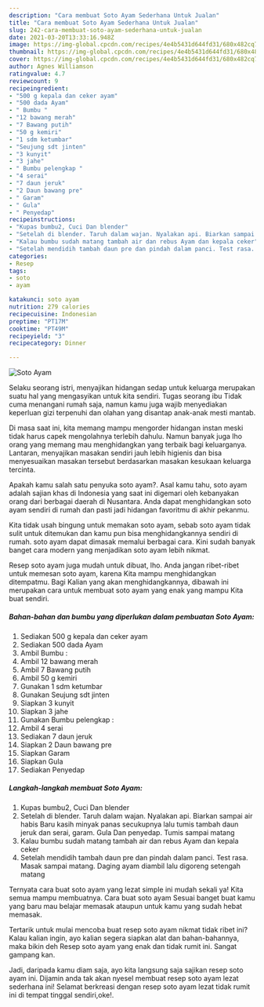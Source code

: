 ```yaml
---
description: "Cara membuat Soto Ayam Sederhana Untuk Jualan"
title: "Cara membuat Soto Ayam Sederhana Untuk Jualan"
slug: 242-cara-membuat-soto-ayam-sederhana-untuk-jualan
date: 2021-03-20T13:33:16.948Z
image: https://img-global.cpcdn.com/recipes/4e4b5431d644fd31/680x482cq70/soto-ayam-foto-resep-utama.jpg
thumbnail: https://img-global.cpcdn.com/recipes/4e4b5431d644fd31/680x482cq70/soto-ayam-foto-resep-utama.jpg
cover: https://img-global.cpcdn.com/recipes/4e4b5431d644fd31/680x482cq70/soto-ayam-foto-resep-utama.jpg
author: Agnes Williamson
ratingvalue: 4.7
reviewcount: 9
recipeingredient:
- "500 g kepala dan ceker ayam"
- "500 dada Ayam"
- " Bumbu "
- "12 bawang merah"
- "7 Bawang putih"
- "50 g kemiri"
- "1 sdm ketumbar"
- "Seujung sdt jinten"
- "3 kunyit"
- "3 jahe"
- " Bumbu pelengkap "
- "4 serai"
- "7 daun jeruk"
- "2 Daun bawang pre"
- " Garam"
- " Gula"
- " Penyedap"
recipeinstructions:
- "Kupas bumbu2, Cuci Dan blender"
- "Setelah di blender. Taruh dalam wajan. Nyalakan api. Biarkan sampai air habis Baru kasih minyak panas secukupnya lalu tumis tambah daun jeruk dan serai, garam. Gula Dan penyedap. Tumis sampai matang"
- "Kalau bumbu sudah matang tambah air dan rebus Ayam dan kepala ceker"
- "Setelah mendidih tambah daun pre dan pindah dalam panci. Test rasa. Masak sampai matang. Daging ayam diambil lalu digoreng setengah matang"
categories:
- Resep
tags:
- soto
- ayam

katakunci: soto ayam 
nutrition: 279 calories
recipecuisine: Indonesian
preptime: "PT17M"
cooktime: "PT49M"
recipeyield: "3"
recipecategory: Dinner

---
```



![Soto Ayam](https://img-global.cpcdn.com/recipes/4e4b5431d644fd31/680x482cq70/soto-ayam-foto-resep-utama.jpg)

Selaku seorang istri, menyajikan hidangan sedap untuk keluarga merupakan suatu hal yang mengasyikan untuk kita sendiri. Tugas seorang ibu Tidak cuma menangani rumah saja, namun kamu juga wajib menyediakan keperluan gizi terpenuhi dan olahan yang disantap anak-anak mesti mantab.

Di masa  saat ini, kita memang mampu mengorder hidangan instan meski tidak harus capek mengolahnya terlebih dahulu. Namun banyak juga lho orang yang memang mau menghidangkan yang terbaik bagi keluarganya. Lantaran, menyajikan masakan sendiri jauh lebih higienis dan bisa menyesuaikan masakan tersebut berdasarkan masakan kesukaan keluarga tercinta. 



Apakah kamu salah satu penyuka soto ayam?. Asal kamu tahu, soto ayam adalah sajian khas di Indonesia yang saat ini digemari oleh kebanyakan orang dari berbagai daerah di Nusantara. Anda dapat menghidangkan soto ayam sendiri di rumah dan pasti jadi hidangan favoritmu di akhir pekanmu.

Kita tidak usah bingung untuk memakan soto ayam, sebab soto ayam tidak sulit untuk ditemukan dan kamu pun bisa menghidangkannya sendiri di rumah. soto ayam dapat dimasak memalui berbagai cara. Kini sudah banyak banget cara modern yang menjadikan soto ayam lebih nikmat.

Resep soto ayam juga mudah untuk dibuat, lho. Anda jangan ribet-ribet untuk memesan soto ayam, karena Kita mampu menghidangkan ditempatmu. Bagi Kalian yang akan menghidangkannya, dibawah ini merupakan cara untuk membuat soto ayam yang enak yang mampu Kita buat sendiri.

<!--inarticleads1-->

##### Bahan-bahan dan bumbu yang diperlukan dalam pembuatan Soto Ayam:

1. Sediakan 500 g kepala dan ceker ayam
1. Sediakan 500 dada Ayam
1. Ambil  Bumbu :
1. Ambil 12 bawang merah
1. Ambil 7 Bawang putih
1. Ambil 50 g kemiri
1. Gunakan 1 sdm ketumbar
1. Gunakan Seujung sdt jinten
1. Siapkan 3 kunyit
1. Siapkan 3 jahe
1. Gunakan  Bumbu pelengkap :
1. Ambil 4 serai
1. Sediakan 7 daun jeruk
1. Siapkan 2 Daun bawang pre
1. Siapkan  Garam
1. Siapkan  Gula
1. Sediakan  Penyedap




<!--inarticleads2-->

##### Langkah-langkah membuat Soto Ayam:

1. Kupas bumbu2, Cuci Dan blender
1. Setelah di blender. Taruh dalam wajan. Nyalakan api. Biarkan sampai air habis Baru kasih minyak panas secukupnya lalu tumis tambah daun jeruk dan serai, garam. Gula Dan penyedap. Tumis sampai matang
1. Kalau bumbu sudah matang tambah air dan rebus Ayam dan kepala ceker
1. Setelah mendidih tambah daun pre dan pindah dalam panci. Test rasa. Masak sampai matang. Daging ayam diambil lalu digoreng setengah matang




Ternyata cara buat soto ayam yang lezat simple ini mudah sekali ya! Kita semua mampu membuatnya. Cara buat soto ayam Sesuai banget buat kamu yang baru mau belajar memasak ataupun untuk kamu yang sudah hebat memasak.

Tertarik untuk mulai mencoba buat resep soto ayam nikmat tidak ribet ini? Kalau kalian ingin, ayo kalian segera siapkan alat dan bahan-bahannya, maka bikin deh Resep soto ayam yang enak dan tidak rumit ini. Sangat gampang kan. 

Jadi, daripada kamu diam saja, ayo kita langsung saja sajikan resep soto ayam ini. Dijamin anda tak akan nyesel membuat resep soto ayam lezat sederhana ini! Selamat berkreasi dengan resep soto ayam lezat tidak rumit ini di tempat tinggal sendiri,oke!.

